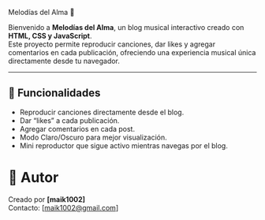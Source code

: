 Melodías del Alma 🎵

Bienvenido a **Melodías del Alma**, un blog musical interactivo creado con **HTML, CSS y JavaScript**.  
Este proyecto permite reproducir canciones, dar likes y agregar comentarios en cada publicación, ofreciendo una experiencia musical única directamente desde tu navegador.

---

## 🌟 Funcionalidades

- Reproducir canciones directamente desde el blog.  
- Dar “likes” a cada publicación.  
- Agregar comentarios en cada post.  
- Modo Claro/Oscuro para mejor visualización.  
- Mini reproductor que sigue activo mientras navegas por el blog.




# 👤 Autor

Creado por **[maik1002]**  
Contacto: [maik1002@gmail.com]  
